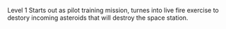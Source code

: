 Level 1
Starts out as pilot training mission, turnes into live fire exercise to destory incoming asteroids that will destroy the space station.